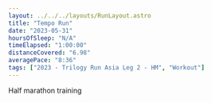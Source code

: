```yaml
---
layout: ../../../layouts/RunLayout.astro
title: "Tempo Run"
date: "2023-05-31"
hoursOfSleep: "N/A"
timeElapsed: "1:00:00"
distanceCovered: "6.98"
averagePace: "8:36"
tags: ["2023 - Trilogy Run Asia Leg 2 - HM", "Workout"]
---
```


Half marathon training
